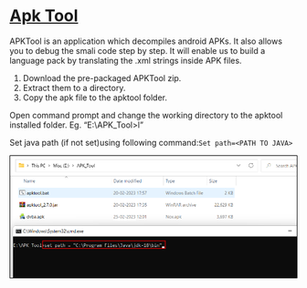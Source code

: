 # [Apk Tool](https://ibotpeaches.github.io/Apktool/)

APKTool is an application which decompiles android APKs. It also allows you to debug the
smali code step by step. It will enable us to build a language pack by translating the .xml
strings inside APK files.

1. Download the pre-packaged APKTool zip.
2. Extract them to a directory.
3. Copy the apk file to the apktool folder.

Open command prompt and change the working directory to the apktool installed folder. Eg.
“E:\APK_Tool>l”

Set java path (if not set)using following command:`Set path=<PATH TO JAVA>`

![](../../img/11.jpg)